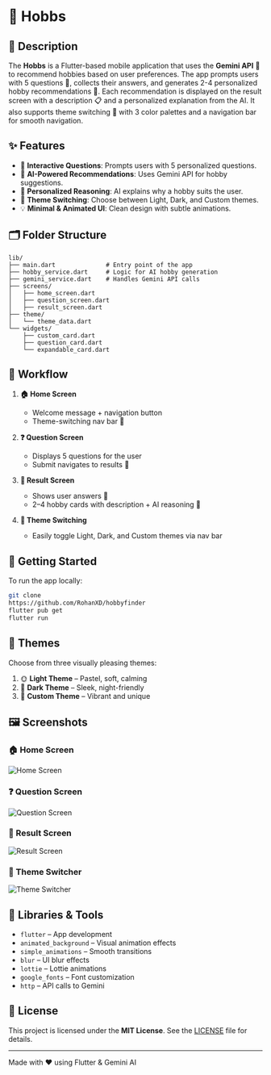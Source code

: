 # 🎨 Hobbs

## 📖 Description
The **Hobbs** is a Flutter-based mobile application that uses the **Gemini API** 🤖 to recommend hobbies based on user preferences. The app prompts users with 5 questions 📝, collects their answers, and generates 2-4 personalized hobby recommendations 🎯. Each recommendation is displayed on the result screen with a description 📋 and a personalized explanation from the AI. It also supports theme switching 🎨 with 3 color palettes and a navigation bar for smooth navigation.

## ✨ Features
- 💬 **Interactive Questions**: Prompts users with 5 personalized questions.
- 🤖 **AI-Powered Recommendations**: Uses Gemini API for hobby suggestions.
- 🧠 **Personalized Reasoning**: AI explains why a hobby suits the user.
- 🎨 **Theme Switching**: Choose between Light, Dark, and Custom themes.
- 💡 **Minimal & Animated UI**: Clean design with subtle animations.

## 🗂️ Folder Structure
```
lib/
├── main.dart              # Entry point of the app
├── hobby_service.dart     # Logic for AI hobby generation
├── gemini_service.dart    # Handles Gemini API calls
├── screens/
│   ├── home_screen.dart
│   ├── question_screen.dart
│   ├── result_screen.dart
├── theme/
│   └── theme_data.dart
└── widgets/
    ├── custom_card.dart
    ├── question_card.dart
    └── expandable_card.dart
```

## 🔄 Workflow
1. **🏠 Home Screen**
   - Welcome message + navigation button
   - Theme-switching nav bar 🌈

2. **❓ Question Screen**
   - Displays 5 questions for the user
   - Submit navigates to results 🚀

3. **🏁 Result Screen**
   - Shows user answers 💬
   - 2–4 hobby cards with description + AI reasoning 🧠

4. **🎨 Theme Switching**
   - Easily toggle Light, Dark, and Custom themes via nav bar

## 🚀 Getting Started
To run the app locally:

```bash
git clone 
https://github.com/RohanXD/hobbyfinder
flutter pub get
flutter run
```

## 🎨 Themes
Choose from three visually pleasing themes:

1. 🌞 **Light Theme** – Pastel, soft, calming
2. 🌚 **Dark Theme** – Sleek, night-friendly
3. 🌈 **Custom Theme** – Vibrant and unique

## 🖼️ Screenshots

### 🏠 Home Screen
![Home Screen](screenshots/home_screen.png)

### ❓ Question Screen
![Question Screen](screenshots/question_screen.png)

### 🧠 Result Screen
![Result Screen](screenshots/result_screen.png)

### 🎨 Theme Switcher
![Theme Switcher](screenshots/themes.png)

## 🧰 Libraries & Tools
- `flutter` – App development
- `animated_background` – Visual animation effects
- `simple_animations` – Smooth transitions
- `blur` – UI blur effects
- `lottie` – Lottie animations
- `google_fonts` – Font customization
- `http` – API calls to Gemini

## 📜 License
This project is licensed under the **MIT License**. See the [LICENSE](LICENSE) file for details.

---

Made with ❤️ using Flutter & Gemini AI

